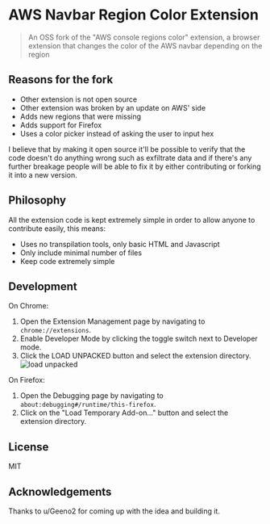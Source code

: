 # AWS Navbar Region Color Extension
> An OSS fork of the "AWS console regions color" extension, a browser extension that changes the color of the AWS navbar depending on the region

## Reasons for the fork
- Other extension is not open source
- Other extension was broken by an update on AWS' side
- Adds new regions that were missing
- Adds support for Firefox
- Uses a color picker instead of asking the user to input hex

I believe that by making it open source it'll be possible to verify that the code doesn't do anything wrong such as exfiltrate data and if there's any further breakage people will be able to fix it by either contributing or forking it into a new version.

## Philosophy
All the extension code is kept extremely simple in order to allow anyone to contribute easily, this means:
- Uses no transpilation tools, only basic HTML and Javascript
- Only include minimal number of files
- Keep code extremely simple

## Development
On Chrome:
1. Open the Extension Management page by navigating to `chrome://extensions`.
2. Enable Developer Mode by clicking the toggle switch next to Developer mode.
3. Click the LOAD UNPACKED button and select the extension directory.
![load unpacked](https://developer.chrome.com/static/images/get_started/load_extension.png)

On Firefox:
1. Open the Debugging page by navigating to `about:debugging#/runtime/this-firefox`.
2. Click on the "Load Temporary Add-on..." button and select the extension directory.

## License
MIT

## Acknowledgements
Thanks to u/Geeno2 for coming up with the idea and building it.